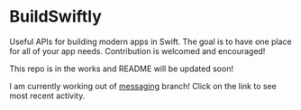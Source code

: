 # BuildSwiftly
Useful APIs for building modern apps in Swift. The goal is to have one place for all of your app needs. Contribution is welcomed and encouraged!

This repo is in the works and README will be updated soon!

I am currently working out of [messaging](https://github.com/KrisJackson/BuildSwiftly/tree/messaging) branch! Click on the link to see most recent activity.
